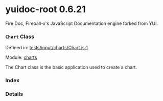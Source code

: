 
# yuidoc-root 0.6.21

Fire Doc, Fireball-x&#x27;s JavaScript Documentation engine forked from YUI.

### `Chart` Class


Defined in: [tests/input/charts/Chart.js:1](../files/tests/input/charts/Chart.js.js)

Module: [charts](../modules/charts.md)




The Chart class is the basic application used to create a chart.

### Index







### Details




